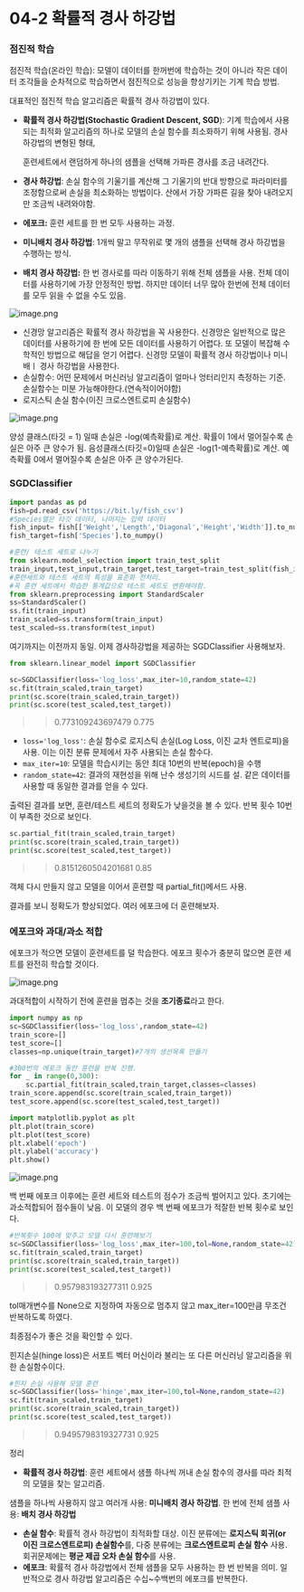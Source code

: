 # 04-2 확률적 경사 하강법

### 점진적 학습

점진적 학습(온라인 학습): 모델이 데이터를 한꺼번에 학습하는 것이 아니라 작은 데이터 조각들을 순차적으로 학습하면서 점진적으로 성능을 향상기키는 기계 학습 방법. 

대표적인 점진적 학습 알고리즘은 확률적 경사 하강법이 있다.

- **확률적 경사 하강법(Stochastic Gradient Descent, SGD**): 기계 학습에서 사용되는 최적화 알고리즘의 하나로 모델의 손실 함수를 최소화하기 위해 사용됨. 경사하강법의 변형된 형태,
    
    훈련세트에서 랜덤하게 하나의 샘플을 선택해 가파른 경사를 조금 내려간다. 
    
- **경사 하강법**: 손실 함수의 기울기를 계산해 그 기울기의 반대 방향으로 파라미터를 조정함으로써 손실을 최소화하는 방법이다.  산에서 가장 가파른 길을 찾아 내려오지만 조금씩 내려와야함.
- **에포크:** 훈련 세트를 한 번 모두 사용하는 과정.
- **미니배치 경사 하강법**: 1개씩 말고 무작위로 몇 개의 샘플을 선택해 경사 하강법을 수행하는 방식.
- **배치 경사 하강법:** 한 번 경사로를 따라 이동하기 위해 전체 샘플을 사용. 전체 데이터를 사용하기에 가장 안정적인 방법. 하지만 데이터 너무 많아 한번에 전체 데이터를 모두 읽을 수 없을 수도 있음.

![image.png](https://prod-files-secure.s3.us-west-2.amazonaws.com/7af498a2-beb6-449d-a194-c4c8afcd1e0a/3cb81d42-1553-47cc-9bf3-c7ea3da1718e/image.png)

- 신경망 알고리즘은 확률적 경사 하강법을 꼭 사용한다. 신경망은 일반적으로 많은 데이터를 사용하기에 한 번에 모든 데이터를 사용하기 어렵다. 또 모델이 복잡해 수학적인 방법으로 해답을 얻기 어렵다. 신경망 모델이 확률적 경사 하강법이나 미니배ㅣ 경사 하강법을 사용한다.
- 손실함수: 어떤 문제에서 머신러닝 알고리즘이 얼마나 엉터리인지 측정하는 기준. 손실함수는 미분 가능해야한다.(연속적이어야함)
- 로지스틱 손실 함수(이진 크로스엔트로피 손실함수)

![image.png](https://prod-files-secure.s3.us-west-2.amazonaws.com/7af498a2-beb6-449d-a194-c4c8afcd1e0a/4613d240-4447-408d-b90f-d0e0170cb46a/image.png)

양성 클래스(타깃 = 1) 일때 손실은 -log(예측확률)로 계산. 확률이 1에서 멀어질수록 손실은 아주 큰 양수가 됨. 음성클래스(타깃=0)일때 손실은 -log(1-예측확률)로 계산. 예측확률 0에서 멀어질수록 손실은 아주 큰 양수가된다. 

### SGDClassifier

```python
import pandas as pd
fish=pd.read_csv('https://bit.ly/fish_csv')
#Species열은 타깃 데이터, 나머지는 입력 데이터
fish_input= fish[['Weight','Length','Diagonal','Height','Width']].to_numpy()
fish_target=fish['Species'].to_numpy()
```

```python
#훈련/ 테스트 세트로 나누기
from sklearn.model_selection import train_test_split
train_input,test_input,train_target,test_target=train_test_split(fish_input,fish_target,random_state=42)
#훈련세트와 테스트 세트의 특성을 표준화 전처리. 
#꼭 훈련 세트에서 학습한 통계값으로 테스트 세트도 변환해야함. 
from sklearn.preprocessing import StandardScaler
ss=StandardScaler()
ss.fit(train_input)
train_scaled=ss.transform(train_input)
test_scaled=ss.transform(test_input)
```

여기까지는 이전까지 동일. 이제 경사하강법을 제공하는 SGDClassifier 사용해보자.

```python
from sklearn.linear_model import SGDClassifier

sc=SGDClassifier(loss='log_loss',max_iter=10,random_state=42)
sc.fit(train_scaled,train_target)
print(sc.score(train_scaled,train_target))
print(sc.score(test_scaled,test_target))
```

>>0.773109243697479
>>0.775

- `loss='log_loss'`: 손실 함수로 로지스틱 손실(Log Loss, 이진 교차 엔트로피)을 사용. 이는 이진 분류 문제에서 자주 사용되는 손실 함수다.
- `max_iter=10`: 모델을 학습시키는 동안 최대 10번의 반복(epoch)을 수행
- `random_state=42`: 결과의 재현성을 위해 난수 생성기의 시드를 설. 같은 데이터를 사용할 때 동일한 결과를 얻을 수 있다.

출력된 결과를 보면, 훈련/테스트 세트의 정확도가 낮을것을 볼 수 있다. 반복 횟수 10번이 부족한 것으로 보인다.

```python
sc.partial_fit(train_scaled,train_target)
print(sc.score(train_scaled,train_target))
print(sc.score(test_scaled,test_target))
```

>>0.8151260504201681
>>0.85

객체 다시 만들지 않고 모델을 이어서 훈련할 때 partial_fit()메서드 사용. 

결과를 보니 정확도가 향상되었다. 여러 에포크에 더 훈련해보자. 

### 에포크와 과대/과소 적합

에포크가 적으면 모델이 훈련세트를 덜 학습한다. 에포크 횟수가 충분히 많으면 훈련 세트를 완전히 학습할 것이다. 

![image.png](https://prod-files-secure.s3.us-west-2.amazonaws.com/7af498a2-beb6-449d-a194-c4c8afcd1e0a/626f990a-7813-4ed4-8e75-f3be58fbc195/image.png)

과대적합이 시작하기 전에 훈련을 멈추는 것을 **조기종료**라고 한다. 

```python
import numpy as np
sc=SGDClassifier(loss='log_loss',random_state=42)
train_score=[]
test_score=[]
classes=np.unique(train_target)#7개의 생선목록 만들기

#300번의 에포크 동안 훈련을 반복 진행. 
for _ in range(0,300):
    sc.partial_fit(train_scaled,train_target,classes=classes)
train_score.append(sc.score(train_scaled,train_target))
test_score.append(sc.score(test_scaled,test_target))
```

```python
import matplotlib.pyplot as plt
plt.plot(train_score)
plt.plot(test_score)
plt.xlabel('epoch')
plt.ylabel('accuracy')
plt.show()
```

![image.png](https://prod-files-secure.s3.us-west-2.amazonaws.com/7af498a2-beb6-449d-a194-c4c8afcd1e0a/0d58e895-d88e-426e-bcfb-e7d0f9c99ac9/image.png)

백 번째 에포크 이후에는 훈련 세트와 테스트의 점수가 조금씩 벌어지고 있다. 초기에는 과소적합되어 점수들이 낮음. 이 모델의 경우 백 번째 에포크가 적잘한 반복 횟수로 보인다. 

```python
#반복횟수 100에 맞추고 모델 다시 훈련해보기
sc=SGDClassifier(loss='log_loss',max_iter=100,tol=None,random_state=42)
sc.fit(train_scaled,train_target)
print(sc.score(train_scaled,train_target))
print(sc.score(test_scaled,test_target))
```

>>0.957983193277311
>>0.925

tol매개변수를 None으로 지정하여 자동으로 멈추지 않고 max_iter=100만큼 무조건 반복하도록 하였다. 

최종점수가 좋은 것을 확인할 수 있다. 

힌지손실(hinge loss)은 서포트 벡터 머신이라 불리는 또 다른 머신러닝 알고리즘을 위한 손실함수이다.

```python
#힌지 손실 사용해 모델 훈련
sc=SGDClassifier(loss='hinge',max_iter=100,tol=None,random_state=42)
sc.fit(train_scaled,train_target)
print(sc.score(train_scaled,train_target))
print(sc.score(test_scaled,test_target))
```

>>0.9495798319327731
>> 0.925

정리

- **확률적 경사 하강법**: 훈련 세트에서 샘플 하나씩 꺼내 손실 함수의 경사를 따라 최적의 모델을 찾는 알고리즘.

 샘플을 하나씩 사용하지 않고 여러개 사용: **미니배치 경사 하강법**. 한 번에 전체 샘플 사용: **배치 경사 하강법**

- **손실 함수**: 확률적 경사 하강법이 최적화할 대상.  이진 분류에는 **로지스틱 회귀(or 이진 크로스엔트로피) 손실함수**를, 다중 분류에는 **크로스엔트로피 손실 함수** 사용. 회귀문제에는 **평균 제곱 오차 손실 함수**를 사용.
- **에포크**: 확률적 경사 하강법에서 전체 샘플을 모두 사용하는 한 번 반복을 의미. 일반적으로 경사 하강법 알고리즘은 수십~수백번의 에포크를 반복한다.